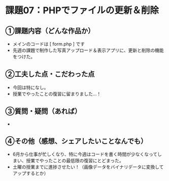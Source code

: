 # 課題07：PHPでファイルの更新＆削除

## ①課題内容（どんな作品か）
- メインのコードは [ form.php ] です
- 先週の課題で制作した写真アップロード＆表示アプリに、更新と削除の機能をつけた。

## ②工夫した点・こだわった点
- 今回は特になし。
- 授業でやったことの復習に留まりました…！

## ③質問・疑問（あれば）
- 

## ④その他（感想、シェアしたいことなんでも）
- 6月から仕事が忙しくなり、特に今週はコードを書く時間が少なくなってしまい、授業でやったことの最低限の復習にとどまった。
- 土曜の授業までに進捗させたい！（画像データをバイナリデータに変換してアップするとか）
